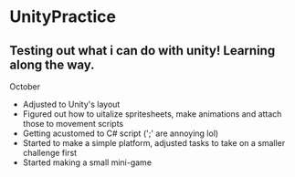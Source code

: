 # UnityPractice

## Testing out what i can do with unity! Learning along the way.

October 
- Adjusted to Unity's layout
- Figured out how to uitalize spritesheets, make animations and attach those to movement scripts
- Getting acustomed to C# script (';' are annoying lol)
- Started to make a simple platform, adjusted tasks to take on a smaller challenge first
- Started making a small mini-game
